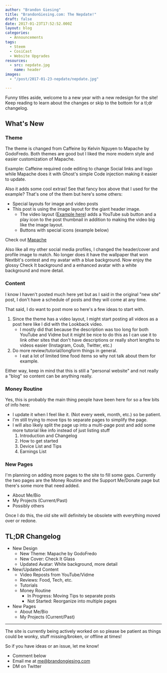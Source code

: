 ```yaml
---
author: "Brandon Giesing"
title: "BrandonGiesing.com: The Nepdate!"
draft: false
date: 2017-01-23T17:52:52.000Z
layout: blog
categories:
  - Announcements
tags:
  - Steem
  - CosiCast
  - Website Upgrades
resources:
  - src: nepdate.jpg
    name: header
images:
  - "/post/2017-01-23-nepdate/nepdate.jpg"

---
```


Funny titles aside, welcome to a new year with a new redesign for the site! Keep
reading to learn about the changes or skip to the bottom for a tl;dr changelog.

## What's New

### Theme

The theme is changed from Caffeine by Kelvin Nguyen to Mapache by GodoFredo.
Both themes are good but I liked the more modern style and easier customization
of Mapache.

Example: Caffeine required code editing to change Social links and logo while
Mapache does it with Ghost's simple Code injection making it easier to update.

Also it adds some cool extras! See that fancy box above that I used for the
example? That's one of the them but here's some others:

* Special layouts for image and video posts
* This post is using the image layout for the giant header image.
  * The video layout ([Example here][lookback]) adds a YouTube sub button and a
    play icon to the post thumbnail in addition to making the video big like the
    image layout.
  * Buttons with special icons (example below)

Check out [Mapache][mapache]

Also like all my other social media profiles, I changed the header/cover and
profile image to match. No longer does it have the wallpaper that won Nextbit's
contest and my avatar with a blue background. Now enjoy the glossy Check It
background and a enhanced avatar with a white background and more detail.

### Content

I know I haven't posted much here yet but as I said in the original "new site"
post, I don't have a schedule of posts and they will come at any time.

That said, I do want to post more so here's a few ideas to start with.

 1. Since the theme has a video layout, I might start posting all videos as a
    post here like I did with the Lookback video.
    * I mostly did that because the description was too long for both YouTube
      and Vidme but it might be nice to do this as I can use it to link other
      sites that don't have descriptions or really short lengths to videos
      easier (Instagram, Coub, Twitter, etc.)
 2. Do more review/tutorial/longform things in general.
    * I eat a lot of limited time food items so why not talk about them for
      example.

Either way, keep in mind that this is still a "personal website" and not really
a "blog" so content can be anything really.

### Money Routine

Yes, this is probably the main thing people have been here for so a few bits of
info here:

* I update it when I feel like it. (Not every week, month, etc.) so be patient.
* I'm still trying to move tips to separate pages to simplify the page.
* I will also likely split the page up into a multi-page post and add some more
  tutorial like info instead of just listing stuff
    1. Introduction and Changelog
    2. How to get started
    3. Device List and Tips
    4. Earnings List

### New Pages

I'm planning on adding more pages to the site to fill some gaps. Currently the
two pages are the Money Routine and the Support Me/Donate page but there's some
more that need added.

* About Me/Bio
* My Projects (Current/Past)
* Possibly others

Once I do this, the old site will definitely be obsolete with everything moved
over or redone.

## TL;DR Changelog

* New Design
  * New Theme: Mapache by GodoFredo
  * New Cover: Check It Glass
  * Updated Avatar: White background, more detail
* New/Updated Content
  * Video Reposts from YouTube/Vidme
  * Reviews: Food, Tech, etc.
  * Tutorials
  * Money Routine
    * In Progress: Moving Tips to separate posts
    * Not Started: Reorganize into multiple pages
* New Pages
  * About Me/Bio
  * My Projects (Current/Past)

--------------------------------------------------------------------------------

The site is currently being actively worked on so please be patient as things
could be wonky, stuff missing/broken, or offline at times!

So if you have ideas or an issue, let me know!

* Comment below
* Email me at me@brandongiesing.com
* DM on Twitter

[lookback]: http://brandongiesing.com/cosicast-2016-lookback
[mapache]: https://github.com/godofredoninja/Mapache
